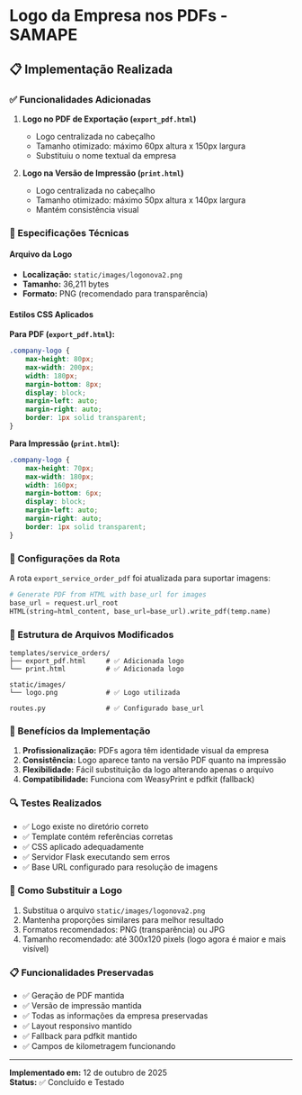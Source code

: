 # Logo da Empresa nos PDFs - SAMAPE

## 📋 Implementação Realizada

### ✅ Funcionalidades Adicionadas

1. **Logo no PDF de Exportação (`export_pdf.html`)**
   - Logo centralizada no cabeçalho
   - Tamanho otimizado: máximo 60px altura x 150px largura
   - Substituiu o nome textual da empresa

2. **Logo na Versão de Impressão (`print.html`)**
   - Logo centralizada no cabeçalho
   - Tamanho otimizado: máximo 50px altura x 140px largura
   - Mantém consistência visual

### 🎨 Especificações Técnicas

#### **Arquivo da Logo**
- **Localização:** `static/images/logonova2.png`
- **Tamanho:** 36,211 bytes
- **Formato:** PNG (recomendado para transparência)

#### **Estilos CSS Aplicados**

**Para PDF (`export_pdf.html`):**
```css
.company-logo {
    max-height: 80px;
    max-width: 200px;
    width: 180px;
    margin-bottom: 8px;
    display: block;
    margin-left: auto;
    margin-right: auto;
    border: 1px solid transparent;
}
```

**Para Impressão (`print.html`):**
```css
.company-logo {
    max-height: 70px;
    max-width: 180px;
    width: 160px;
    margin-bottom: 6px;
    display: block;
    margin-left: auto;
    margin-right: auto;
    border: 1px solid transparent;
}
```

### 🔧 Configurações da Rota

A rota `export_service_order_pdf` foi atualizada para suportar imagens:

```python
# Generate PDF from HTML with base_url for images
base_url = request.url_root
HTML(string=html_content, base_url=base_url).write_pdf(temp.name)
```

### 📂 Estrutura de Arquivos Modificados

```
templates/service_orders/
├── export_pdf.html     # ✅ Adicionada logo
└── print.html          # ✅ Adicionada logo

static/images/
└── logo.png            # ✅ Logo utilizada

routes.py               # ✅ Configurado base_url
```

### 🎯 Benefícios da Implementação

1. **Profissionalização:** PDFs agora têm identidade visual da empresa
2. **Consistência:** Logo aparece tanto na versão PDF quanto na impressão
3. **Flexibilidade:** Fácil substituição da logo alterando apenas o arquivo
4. **Compatibilidade:** Funciona com WeasyPrint e pdfkit (fallback)

### 🔍 Testes Realizados

- ✅ Logo existe no diretório correto
- ✅ Template contém referências corretas
- ✅ CSS aplicado adequadamente
- ✅ Servidor Flask executando sem erros
- ✅ Base URL configurado para resolução de imagens

### 🚀 Como Substituir a Logo

1. Substitua o arquivo `static/images/logonova2.png`
2. Mantenha proporções similares para melhor resultado
3. Formatos recomendados: PNG (transparência) ou JPG
4. Tamanho recomendado: até 300x120 pixels (logo agora é maior e mais visível)

### 📋 Funcionalidades Preservadas

- ✅ Geração de PDF mantida
- ✅ Versão de impressão mantida  
- ✅ Todas as informações da empresa preservadas
- ✅ Layout responsivo mantido
- ✅ Fallback para pdfkit mantido
- ✅ Campos de kilometragem funcionando

---

**Implementado em:** 12 de outubro de 2025  
**Status:** ✅ Concluído e Testado